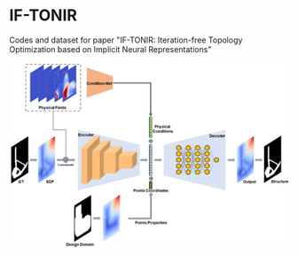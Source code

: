 # IF-TONIR
Codes and dataset for paper "IF-TONIR: Iteration-free Topology Optimization based on Implicit Neural Representations"

![Pipeline](pipeline.png)